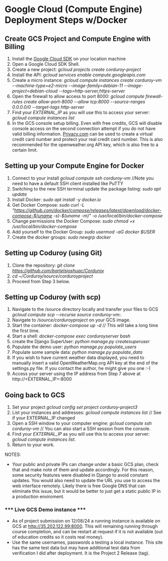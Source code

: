 # Google Cloud (Compute Engine) Deployment Steps w/Docker

## Create GCS Project and Compute Engine with Billing  
1. Install the [Google Cloud SDK](https://cloud.google.com/sdk/?hl=en) on your location machine
2. Open a Google Cloud SDK Shell.  
3. Create a new project: *gcloud projects create corduroy-project*  
4. Install the API: *gcloud services enable compute.googleapis.com*  
5. Create a micro instance: *gcloud compute instances create corduroy-vm --machine-type=e2-micro  --image-family=debian-11 --image-project=debian-cloud --tags=http-server,https-server* 
6. Open the firewall to allow access to port 8000: *gcloud compute firewall-rules create allow-port-8000 --allow tcp:8000 --source-ranges 0.0.0.0/0 --target-tags http-server*  
7. Find your *EXTERNAL_IP* as you will use this to access your server: *gcloud compute instances list*  
8.  In the GCS console setup billing.  Even with free credits, GCS will disable console access on the second connection attempt if you do not have valid billing information.  [Privacy.com](https://privacy.com/) can be used to create a virtual credit card number and protect your real credit card number.  This is also recommended for the openweather.org API key, which is also free to a certain limit.

## Setting up your Compute Engine for Docker
1. Connect to your install *gcloud compute ssh corduroy-vm* //Note you need to have a default SSH client installed like PuTTY  
2. Switching to the new SSH terminal update the package listing: *sudo apt update*  
3. Install Docker: *sudo apt install -y docker.io*  
4. Get Docker Compose: *sudo curl -L "https://github.com/docker/compose/releases/latest/download/docker-compose-$(uname -s)-$(uname -m)" -o /usr/local/bin/docker-compose*  
5. Change permissions the Docker Compose: *sudo chmod +x /usr/local/bin/docker-compose*  
6. Add yourself to the Docker Group: *sudo usermod -aG docker $USER*  
7. Create the docker groups: *sudo newgrp docker*  

## Setting up Coduroy (using Git)
1. Clone the repository: *git clone https://github.com/bartelsjoshuac/Corduroy*  
2. *cd ~/Corduroy/source/corduroyproject*  
3. Proceed from Step 3 below.  

## Setting up Coduroy (with scp)
1. Navigate to the /source directory locally and transfer your files to GCS *gcloud compute scp --recurse source corduroy-vm:.* 
2. Navigate to */source/corduroyproject* on your GCS image.  
3. Start the container: *docker-compose up -d*  // This will take a long time the first time.  
4. Start a shell: *docker-compose exec corduroyserver bash*
5. create the Django SuperUser: *python manage.py createsuperuser*  
6. Populate the demo user: *python manage.py populate_users*  
7. Populate some sample data: *python manage.py populate_data* 
8. If you wish to have current weather data displayed, you need to manually insert a valid OpenWeatherMap.org API key at the end of the settings.py file.  If you contact the author, he might give you one :-)  
9. Access your server using the IP address from Step 7 above at http://<EXTERNAL_IP>:8000

## Going back to GCS  
1. Set your project *gcloud config set project corduroy-project3*  
2. List your instances and addresses: *gcloud compute instances list*  // See if your EXTERNAL_IP changed  
3. Open a SSH window to your computer engine: *gcloud compute ssh corduroy-vm* // You can also start a SSH session from the console.  
4. Find your *EXTERNAL_IP* as you will use this to access your server: *gcloud compute instances list*.  
5. Return to your work.  

NOTES:
- Your public and private IPs can change under a basic GCS plan, check that and make note of them and update accordingly.  For this reason, some security features were disabled in Django to avoid constant updates.  You would also need to update the URL you use to access the web interface remotely.  Likely there is free Google DNS that can eliminate this issue, but it would be better to just get a static public IP in a production enviroment.

### *** Live GCS Demo instance ***
 - As of project submission on 12/08/24 a running instance is available on GCS at http://35.202.122.99:8000.  This will remaining running through course completion, and can be restart at request if it is not available (out of education credits so it costs real money).  
 - Use the same usernames, passwords a testing a local instance.  This site has the same test data but may have additional test data from verification I did after deployment.  It is the Project 2 Release (tag).  




